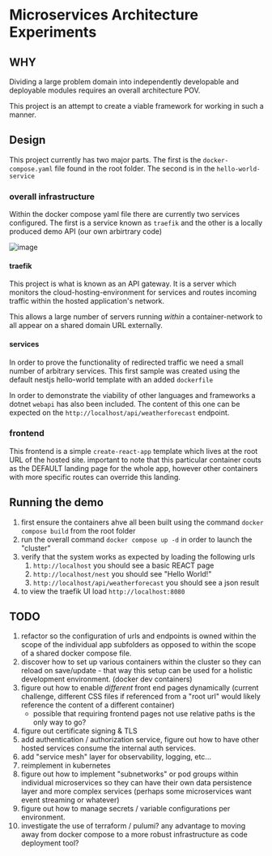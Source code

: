 # Microservices Architecture Experiments

## WHY

Dividing a large problem domain into independently developable and deployable modules requires an overall architecture POV.

This project is an attempt to create a viable framework for working in such a manner.

## Design

This project currently has two major parts. The first is the `docker-compose.yaml` file found in the root folder. The second is in the `hello-world-service`

### overall infrastructure

Within the docker compose yaml file there are currently two services configured. The first is a service known as `traefik` and the other is a locally produced demo API (our own arbirtrary code)

![image](https://user-images.githubusercontent.com/355561/154356565-b9ac96db-eabe-4aca-9926-547a585a087e.png)

#### traefik

This project is what is known as an API gateway. It is a server which monitors the cloud-hosting-environment for services and routes incoming traffic within the hosted application's network.

This allows a large number of servers running _within_ a container-network to all appear on a shared domain URL externally.

#### services

In order to prove the functionality of redirected traffic we need a small number of arbitrary services. This first sample was created using the default nestjs hello-world template with an added `dockerfile`

In order to demonstrate the viability of other languages and frameworks a dotnet `webapi` has also been included. The content of this one can be expected on the `http://localhost/api/weatherforecast` endpoint.

### frontend

This frontend is a simple `create-react-app` template which lives at the root URL of the hosted site. important to note that this particular container couts as the DEFAULT landing page for the whole app, however other containers with more specific routes can override this landing.

## Running the demo

1. first ensure the containers ahve all been built using the command `docker compose build` from the root folder
2. run the overall command `docker compose up -d` in order to launch the "cluster"
3. verify that the system works as expected by loading the following urls
    1. `http://localhost` you should see a basic REACT page
    1. `http://localhost/nest` you should see "Hello World!"
    1. `http://localhost/api/weatherforecast` you should see a json result
4. to view the traefik UI load `http://localhost:8080`

## TODO

1. refactor so the configuration of urls and endpoints is owned within the scope of the individual app subfolders as opposed to within the scope of a shared docker compose file.
2. discover how to set up various containers within the cluster so they can reload on save/update - that way this setup can be used for a holistic development environment. (docker dev containers)
1. figure out how to enable _different_ front end pages dynamically (current challenge, different CSS files if referenced from a "root url" would likely reference the content of a different container)
    - possible that requiring frontend pages not use relative paths is the only way to go?
1. figure out certificate signing & TLS
1. add authentication / authorization service, figure out how to have other hosted services consume the internal auth services.
1. add "service mesh" layer for observability, logging, etc...
1. reimplement in kubernetes
1. figure out how to implement "subnetworks" or pod groups within individual microservices so they can have their own data persistence layer and more complex services (perhaps some microservices want event streaming or whatever)
1. figure out how to manage secrets / variable configurations per environment.
1. investigate the use of terraform / pulumi? any advantage to moving away from docker compose to a more robust infrastructure as code deployment tool?
